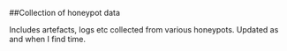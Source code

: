 ##Collection of honeypot data

Includes artefacts, logs etc collected from various honeypots. Updated as and when I find time.
